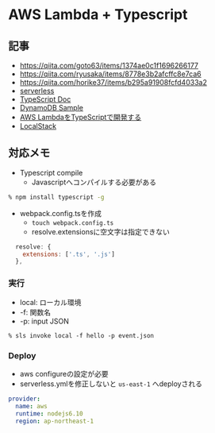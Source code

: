 # AWS Lambda + Typescript

## 記事
- https://qiita.com/goto63/items/1374ae0c1f1696266177
- https://qiita.com/ryusaka/items/8778e3b2afcffc8e7ca6
- https://qiita.com/horike37/items/b295a91908fcfd4033a2
- [serverless](https://serverless.com/framework/docs/providers/aws/guide/intro/)
- [TypeScript Doc](https://github.com/Microsoft/TypeScript/tree/master/doc)
- [DynamoDB Sample](https://github.com/serverless/examples/blob/master/aws-node-typescript-rest-api-with-dynamodb/todos/create.ts)
- [AWS LambdaをTypeScriptで開発する](http://dream-of-electric-cat.hatenablog.com/entry/2016/11/06/231255)
- [LocalStack](https://dev.classmethod.jp/cloud/aws/localstack-lambda/)

## 対応メモ
- Typescript compile
  - Javascriptへコンパイルする必要がある
```sh
% npm install typescript -g
```
- webpack.config.tsを作成
  - `touch webpack.config.ts`
  - resolve.extensionsに空文字は指定できない
```js
  resolve: {
    extensions: ['.ts', '.js']
  },
```

### 実行
- local: ローカル環境
- -f: 関数名
- -p: input JSON
```
% sls invoke local -f hello -p event.json
```

### Deploy
- aws configureの設定が必要
- serverless.ymlを修正しないと `us-east-1` へdeployされる
```yml
provider:
  name: aws
  runtime: nodejs6.10
  region: ap-northeast-1
```